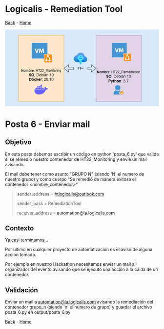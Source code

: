 # Logicalis - Remediation Tool

[Back](P5.md) - [Home](../README.md)

<p align="center">
  <img src="Infra.png" alt="Infraestructura Hackathon"/>
</p>

# Posta 6 - Enviar mail
## Objetivo
En esta posta debemos escribir un código en python 'posta_6.py' que valide si se remedió nuestro contenedor de HT22_Monitoring y envíe un mail avisando.

El mail debe tener como asunto "GRUPO N" (siendo 'N' el numero de nuestro grupo) y como cuerpo "Se remedió de manera exitosa el contenedor <nombre_contenedor>"

> sender_address = htlogicalis@outlook.com
> 
> sender_pass = RemediationTool
> 
> receiver_address = automation@la.logicalis.com

## Contexto
Ya casi terminamos...

Por ultimo en cualquier proyecto de automatización es el aviso de alguna accion tomada.

Por ejemplo en nuestro Hackathon necesitamos enviar un mail al organizador del evento avisando que se ejecutó una acción a la caida de un contenedor.

## Validación
Enviar un mail a automation@la.logicalis.com avisando la remediación del contenedor grupo_n (siendo 'n' el numero de grupo) y guardar el archivo posta_6.py en output/posta_6.py

[Back](P5.md) - [Home](../README.md)
